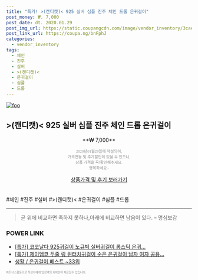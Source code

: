 ```yaml
--- 
title: "특가! >(캔디캣)< 925 실버 심플 진주 체인 드롭 은귀걸이" 
post_money: ₩. 7,000 
post_date: dt. 2020.01.29 
post_img_url: https://static.coupangcdn.com/image/vendor_inventory/3cae/e53808826348e0cfe294b1c5536d2dc5498a1c97f6aa1c695d2b0810d737.jpg 
post_link_url: https://coupa.ng/bnFphJ 
categories: 
  - vendor_inventory 
tags: 
  - 체인 
  - 진주 
  - 실버 
  - >(캔디캣)< 
  - 은귀걸이 
  - 심플 
  - 드롭 
--- 
```

[![foo](https://static.coupangcdn.com/image/vendor_inventory/3cae/e53808826348e0cfe294b1c5536d2dc5498a1c97f6aa1c695d2b0810d737.jpg)](https://coupa.ng/bnFphJ) 

## >(캔디캣)< 925 실버 심플 진주 체인 드롭 은귀걸이 
<p style="text-align: center;">**₩ 7,000**</p> 
<p style="text-align: center;"><span style="color: #898c8f; font-family: Georgia,Times,serif; font-size: 0.75em;">2020년01월29일에 작성되어, <br>가격변동 및 추가할인이 있을 수 있으니,<br> 상품 가격을 꼭!확인해주세요.<br>행복하세요~</span> 
</p>	 
<div markdown="0" style="text-align: center;"><a href="https://coupa.ng/bnFphJ" class="btn btn--success">상품가격 및 후기 보러가기</a></div> 
<br><br> 
  #체인 #진주 #실버 #>(캔디캣)< #은귀걸이 #심플 #드롭 
<hr> 

> 곧 위에 비교하면 족하지 못하나,아래에 비교하면 남음이 있다. – 명심보감 


### POWER LINK

* <a href="https://blog.naver.com/an0733/221790037772" target="_blank">[특가] 코코날다 925귀걸이 노큐빅 실버귀걸이 롱스틱 은귀...</a>
* <a href="https://blog.naver.com/sakai111/221789572623" target="_blank">[특가] 제이엠코 두줄 링 원터치귀걸이 순은 은귀걸이 남자 여자 공용...</a>
* <a href="https://blog.naver.com/santokki14/221788401329" target="_blank">생활 / 은귀걸이 베스트 ~33위</a>

<span style="color: #898c8f; font-family: Georgia,Times,serif; font-size: 0.55em;">파트너스활동으로 작성자에게 일정액의 커미션이 제공될수 있습니다.</span> 

